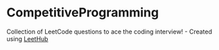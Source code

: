 # CompetitiveProgramming
Collection of LeetCode questions to ace the coding interview! - Created using [LeetHub](https://github.com/QasimWani/LeetHub)
